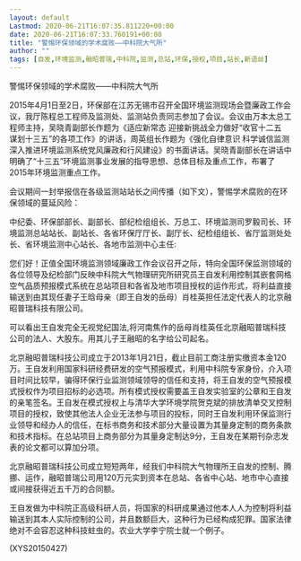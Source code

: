 ```yaml
---
layout: default
Lastmod: 2020-06-21T16:07:35.811220+00:00
date: 2020-06-21T16:07:33.760191+00:00
title: "警惕环保领域的学术腐败——中科院大气所"
author: ""
tags: [自发,环境监测,融昭普瑞,中科院,监测,总站,环保,授权,项目,站长,新语丝]
---
```


警惕环保领域的学术腐败——中科院大气所

2015年4月1日至2日，环保部在江苏无锡市召开全国环境监测现场会暨廉政工作会议，我厅陈程总工程师及监测处、监测站负责同志参加了会议。会议由万本太总工程师主持，吴晓青副部长作题为《适应新常态 迎接新挑战全力做好“收官十二五 谋划十三五”的各项工作》的讲话，周英组长作题为《强化自律意识 科学诚信监测 深入推进环境监测系统党风廉政和行风建设》的书面讲话。吴晓青副部长在讲话中明确了“十三五”环境监测事业发展的指导思想、总体目标及重点工作，布署了2015年环境监测重点工作。

会议期间一封举报信在各级监测站站长之间传播（如下文），警惕学术腐败的在环保领域的蔓延风险：

中纪委、环保部部长、副部长、部纪检组组长、万总工、环境监测司罗毅司长、环境监测总站站长、副站长、各省环保厅厅长、副厅长、纪检组组长、省厅监测处处长、省环境监测中心站长、各地市监测中心主任:

您们好！正值全国环境监测领域廉政工作会议召开之际，特向全国环保监测领域的各位领导及纪检部门反映中科院大气物理研究所研究员王自发利用控制其嵌套网格空气品质预报模式系统在总站项目和各省及地市项目授权的运作形式，将利益直接输送到由其现任妻子王晗母亲（即王自发的岳母）肖桂英担任法定代表人的北京融昭普瑞科技有限公司。

可以看出王自发完全无视党纪国法,将河南焦作的岳母肖桂英任北京融昭普瑞科技公司的法人、大股东。用其儿子王融昭的名字给公司起名。

北京融昭普瑞科技公司成立于2013年1月21日，截止目前工商注册实缴资本金120万。王自发利用国家科研经费研发的空气预报模式，利用中科院专家身份，介入项目时间比较早，骗得环保行业监测领域领导的信任和支持，将王自发的空气预报模式授权作为项目招标的必选项。所有模式授权需要盖王自发实验室的公章和王自发的亲笔签名。王自发在模式授权上与清华大学环境学院贺克斌的排放清单交叉控制项目的授权，致使其他法人企业无法参与项目的投标，同时王自发利用环保监测行业领导和经办人的信任，在标书商务和技术部分大量设置为其量身定制的商务条款和技术指标。在总站项目上商务部分为其量身定制达9分，王自发在某期刊杂志发表的论文都可以算加分项。

北京融昭普瑞科技公司成立短短两年，经我们中科院大气物理所王自发的控制、腾挪、运作，融昭普瑞公司用120万元实到资本在总站、各省中心站、地市中心直接或间接获得近五千万的合同额。

王自发做为中科院正高级科研人员，将国家的科研成果通过他本人人为控制将利益输送到其本人实际控制的公司，并且数额巨大，这种行为已经构成犯罪。国家法律绝对不会容忍这种科技蛀虫的。农业大学李宁院士就一个例子。

(XYS20150427)


